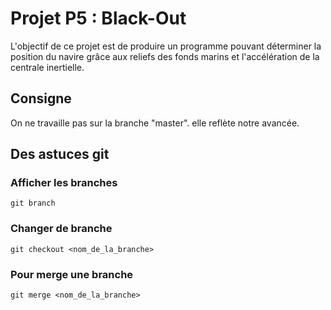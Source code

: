 # Projet P5 : Black-Out

L'objectif de ce projet est de produire un programme pouvant déterminer la position du navire grâce aux reliefs des fonds marins et l'accélération de la centrale inertielle.

## Consigne

On ne travaille pas sur la branche "master". elle reflète notre avancée.

## Des astuces git 

### Afficher les branches

```git branch```

### Changer de branche

```git checkout <nom_de_la_branche>```

### Pour merge une branche

```git merge <nom_de_la_branche>```
